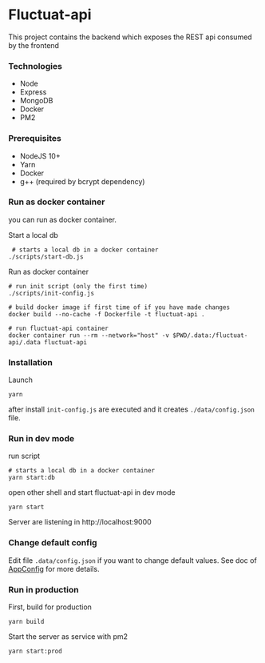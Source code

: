 # Fluctuat-api

This project contains the backend which exposes the REST api consumed by the frontend

### Technologies

 - Node
 - Express
 - MongoDB
 - Docker
 - PM2

### Prerequisites

 - NodeJS 10+
 - Yarn
 - Docker
 - g++ (required by bcrypt dependency)

### Run as docker container

you can run as docker container.

Start a local db

     # starts a local db in a docker container
    ./scripts/start-db.js

Run as docker container

    # run init script (only the first time)
    ./scripts/init-config.js

    # build docker image if first time of if you have made changes
    docker build --no-cache -f Dockerfile -t fluctuat-api .

    # run fluctuat-api container
    docker container run --rm --network="host" -v $PWD/.data:/fluctuat-api/.data fluctuat-api

### Installation

Launch

    yarn

after install `init-config.js` are executed and it creates `./data/config.json` file.

### Run in dev mode

run script

    # starts a local db in a docker container
    yarn start:db

open other shell and start fluctuat-api in dev mode

    yarn start

Server are listening in http://localhost:9000

### Change default config

Edit file `.data/config.json` if you want to change default values.
 See doc of [AppConfig](./src/models/app-config.ts) for more details.

### Run in production

First, build for production

    yarn build

Start the server as service with pm2

    yarn start:prod
